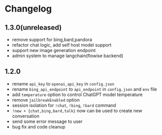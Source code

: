 # Changelog

## 1.3.0(unreleased)
- remove support for bing,bard,pandora
- refactor chat logic, add self host model support
- support new image generation endpoint
- admin system to manage langchain(flowise backend)

## 1.2.0
- rename `api_key` to `openai_api_key` in `config.json`
- rename `bing_api_endpoint` to `api_endpoint` in `config.json` and `env` file
- add `temperature` option to control ChatGPT model temperature
- remove `jailbreakEnabled` option
- session isolation for `!chat`, `!bing`, `!bard` command
- `!new + {chat,bing,bard,talk}` now can be used to create new conversation
- send some error message to user
- bug fix and code cleanup
